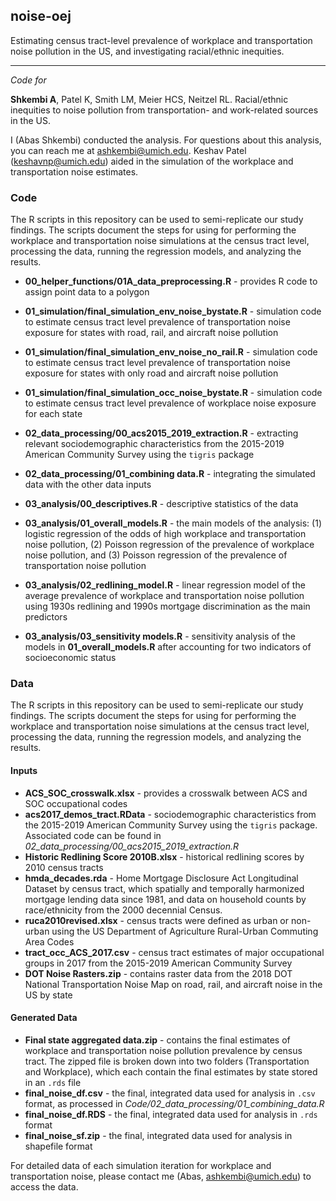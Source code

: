 ## noise-oej
Estimating census tract-level prevalence of workplace and transportation noise pollution in the US, and investigating racial/ethnic inequities.

--------------------------------------------------------------------------------

*Code for*

**Shkembi A**, Patel K, Smith LM, Meier HCS, Neitzel RL. Racial/ethnic inequities to noise pollution from transportation- and work-related sources in the US.

I (Abas Shkembi) conducted the analysis. For questions about this analysis, you can reach me at ashkembi@umich.edu. Keshav Patel (keshavnp@umich.edu) aided in the simulation of the workplace and transportation noise estimates.

### Code

The R scripts in this repository can be used to semi-replicate our study findings. The scripts document the steps for using for performing the workplace and transportation noise simulations at the census tract level, processing the data, running the regression models, and analyzing the results.

  * **00_helper_functions/01A_data_preprocessing.R** - provides R code to assign point data to a polygon
  
  * **01_simulation/final_simulation_env_noise_bystate.R** - simulation code to estimate census tract level prevalence of transportation noise exposure for states with road, rail, and aircraft noise pollution
  * **01_simulation/final_simulation_env_noise_no_rail.R** - simulation code to estimate census tract level prevalence of transportation noise exposure for states with only road and aircraft noise pollution
  * **01_simulation/final_simulation_occ_noise_bystate.R** - simulation code to estimate census tract level prevalence of workplace noise exposure for each state
  
  * **02_data_processing/00_acs2015_2019_extraction.R** - extracting relevant sociodemographic characteristics from the 2015-2019 American Community Survey using the `tigris` package
  * **02_data_processing/01_combining data.R** - integrating the simulated data with the other data inputs
  
  * **03_analysis/00_descriptives.R** - descriptive statistics of the data
  * **03_analysis/01_overall_models.R** - the main models of the analysis: (1) logistic regression of the odds of high workplace and transportation noise pollution, (2) Poisson regression of the prevalence of workplace noise pollution, and (3) Poisson regression of the prevalence of transportation noise pollution
  * **03_analysis/02_redlining_model.R** - linear regression model of the average prevalence of workplace and transportation noise pollution using 1930s redlining and 1990s mortgage discrimination as the main predictors
  * **03_analysis/03_sensitivity models.R** - sensitivity analysis of the models in **01_overall_models.R** after accounting for two indicators of socioeconomic status


### Data

The R scripts in this repository can be used to semi-replicate our study findings. The scripts document the steps for using for performing the workplace and transportation noise simulations at the census tract level, processing the data, running the regression models, and analyzing the results.

#### Inputs

  * **ACS_SOC_crosswalk.xlsx** - provides a crosswalk between ACS and SOC occupational codes
  * **acs2017_demos_tract.RData** - sociodemographic characteristics from the 2015-2019 American Community Survey using the `tigris` package. Associated code can be found in *02_data_processing/00_acs2015_2019_extraction.R*
  * **Historic Redlining Score 2010B.xlsx** - historical redlining scores by 2010 census tracts
  * **hmda_decades.rda** - Home Mortgage Disclosure Act Longitudinal Dataset by census tract, which spatially and temporally harmonized mortgage lending data since 1981, and data on household counts by race/ethnicity from the 2000 decennial Census.
  * **ruca2010revised.xlsx** - census tracts were defined as urban or non-urban using the US Department of Agriculture Rural-Urban Commuting Area Codes
  * **tract_occ_ACS_2017.csv** - census tract estimates of major occupational groups in 2017 from the 2015-2019 American Community Survey
  * **DOT Noise Rasters.zip** - contains raster data from the 2018 DOT National Transportation Noise Map on road, rail, and aircraft noise in the US by state


#### Generated Data

  * **Final state aggregated data.zip** - contains the final estimates of workplace and transportation noise pollution prevalence by census tract. The zipped file is broken down into two folders (Transportation and Workplace), which each contain the final estimates by state stored in an `.rds` file
  * **final_noise_df.csv** - the final, integrated data used for analysis in `.csv` format, as processed in *Code/02_data_processing/01_combining_data.R*
  * **final_noise_df.RDS** - the final, integrated data used for analysis in `.rds` format
  * **final_noise_sf.zip** - the final, integrated data used for analysis in shapefile format

For detailed data of each simulation iteration for workplace and transportation noise, please contact me (Abas, ashkembi@umich.edu) to access the data.
      
